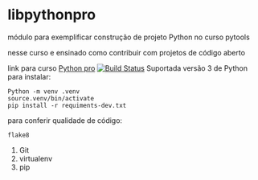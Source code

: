 # libpythonpro
módulo para exemplificar construção de projeto Python no curso pytools

nesse curso e ensinado como contribuir com projetos de código aberto

link para curso [Python pro](https://plataforma.dev.pro.br)
[![Build Status](https://app.travis-ci.com/david0407j/libpythonpro2.svg?branch=master)](https://app.travis-ci.com/david0407j/libpythonpro2)
Suportada versão 3 de  Python
para instalar:
```cosole
Python -m venv .venv
source.venv/bin/activate
pip install -r requiments-dev.txt
```
para conferir qualidade de código:
``` console
flake8
```

1. Git 
2. virtualenv 
3. pip 